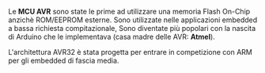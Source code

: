 Le **MCU AVR** sono state le prime ad utilizzare una memoria Flash On-Chip anzichè ROM/EEPROM esterne. Sono utilizzate nelle applicazioni embedded a bassa richiesta compitazionale, Sono diventate più popolari con la nascita di Arduino che le implementava (casa madre delle AVR: **Atmel**). 

L'architettura AVR32 è stata progetta per entrare in competizione con ARM per gli embedded di fascia media.